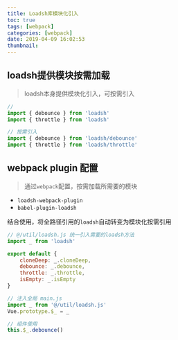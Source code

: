 ```yaml
---
title: Loadsh库模块化引入
toc: true
tags: [webpack]
categories: [webpack]
date: 2019-04-09 16:02:53
thumbnail:
---
```


## loadsh提供模块按需加载
> loadsh本身提供模块化引入，可按需引入

```javascript
// 
import { debounce } from 'loadsh'
import { throttle } from 'loadsh'

// 按需引入
import { debounce } from 'loadsh/debounce'
import { throttle } from 'loadsh/throttle'
```
<!-- more -->
## webpack plugin 配置
> 通过`webpack`配置，按需加载所需要的模块

* `loadsh-webpack-plugin`
* `babel-plugin-loadsh`

结合使用，将全路径引用的`loadsh`自动转变为模块化按需引用

```javascript
// @/util/loadsh.js 统一引入需要的loadsh方法
import _ from 'loadsh'

export default {
    cloneDeep: _.cloneDeep,
    debounce: _.debounce,
    throttle: _.throttle,
    isEmpty: _.isEmpty
}

// 注入全局 main.js
import _ from '@/util/loadsh.js'
Vue.prototype.$_ = _

// 组件使用
this.$_.debounce()

```